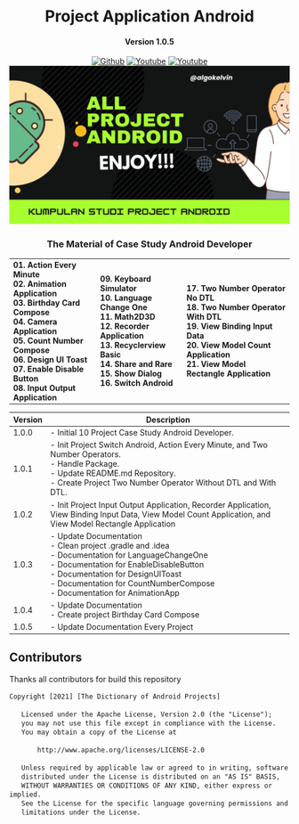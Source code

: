 <h1 align="center">Project Application Android</h1>
<h4 align="center">Version 1.0.5</h3>

<p align="center">
  <a href="https://github.com/algokelvin-373"><img alt="Github" src="https://img.shields.io/github/followers/algokelvin-373?label=follow&style=social"></a>
  <a href="https://www.youtube.com/c/AlgoKelvin373/"><img alt="Youtube" src="https://img.shields.io/youtube/channel/views/UCpSHZFRx64xWwXYbWbyXxfw?style=social"></a>
  <a href="https://www.youtube.com/c/AlgoKelvin373/"><img alt="Youtube" src="https://img.shields.io/youtube/channel/subscribers/UCpSHZFRx64xWwXYbWbyXxfw?style=social"></a>
  <br>
  <img src="https://github.com/algokelvin-373/ProjectAppAndroid/blob/master/Bg_Android.png"/>
</p>

<h3 align="center">The Material of Case Study Android Developer</h3>

<table align="center">
    <tr>
        <td>
            <b>01.  Action Every Minute</b> <br>
            <b>02.  Animation Application</b> <br>
            <b>03.  Birthday Card Compose</b> <br>
            <b>04.  Camera Application</b> <br>
            <b>05.  Count Number Compose</b> <br>
            <b>06.  Design UI Toast</b> <br>
            <b>07.  Enable Disable Button</b> <br>
            <b>08.  Input Output Application</b> <br>
        </td>
        <td>
            <b>09.  Keyboard Simulator</b> <br>
            <b>10.  Language Change One</b> <br>
            <b>11.  Math2D3D</b> <br>
            <b>12.  Recorder Application</b> <br>
            <b>13.  Recyclerview Basic</b> <br>
            <b>14.  Share and Rare</b> <br>
            <b>15.  Show Dialog</b> <br>
            <b>16.  Switch Android</b> <br>
        </td>
        <td>
            <b>17.  Two Number Operator No DTL</b> <br>
            <b>18. Two Number Operator With DTL</b> <br>
            <b>19. View Binding Input Data</b> <br>
            <b>20. View Model Count Application</b> <br>
            <b>21.  View Model Rectangle Application</b> <br>
        </td>
    </tr>
</table>

<table>
    <thead>
        <tr>
            <th>Version</th>
            <th>Description</th>
        </tr>
    </thead>
    <tbody>
        <tr>
            <td>1.0.0</td>
            <td>
                - Initial 10 Project Case Study Android Developer.
            </td>
        </tr>
        <tr>
            <td>1.0.1</td>
            <td>
                - Init Project Switch Android, Action Every Minute, and Two Number Operators. <br>
                - Handle Package. <br>
                - Update README.md Repository. <br>
                - Create Project Two Number Operator Without DTL and With DTL. <br>
            </td>
        </tr>
        <tr>
            <td>1.0.2</td>
            <td>
                - Init Project Input Output Application, Recorder Application, View Binding Input Data, View Model Count Application, and View Model Rectangle Application
            </td>
        </tr>
        <tr>
            <td>1.0.3</td>
            <td>
                - Update Documentation <br>
                - Clean project .gradle and .idea <br>
                - Documentation for LanguageChangeOne <br>
                - Documentation for EnableDisableButton <br>
                - Documentation for DesignUIToast <br>
                - Documentation for CountNumberCompose <br>
                - Documentation for AnimationApp <br>
            </td>
        </tr>
        <tr>
            <td>1.0.4</td>
            <td>
                - Update Documentation <br>
                - Create project Birthday Card Compose <br>
            </td>
        </tr>
        <tr>
            <td>1.0.5</td>
            <td>
                - Update Documentation Every Project <br>
            </td>
        </tr>
    </tbody>
</table>

## Contributors
Thanks all contributors for build this repository

```
Copyright [2021] [The Dictionary of Android Projects]

   Licensed under the Apache License, Version 2.0 (the "License");
   you may not use this file except in compliance with the License.
   You may obtain a copy of the License at

       http://www.apache.org/licenses/LICENSE-2.0

   Unless required by applicable law or agreed to in writing, software
   distributed under the License is distributed on an "AS IS" BASIS,
   WITHOUT WARRANTIES OR CONDITIONS OF ANY KIND, either express or implied.
   See the License for the specific language governing permissions and
   limitations under the License.
   
```   
